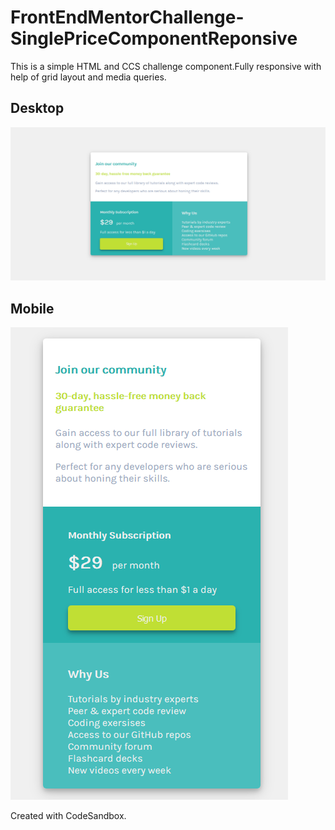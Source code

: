# FrontEndMentorChallenge-SinglePriceComponentReponsive


This is a simple HTML and CCS challenge component.Fully responsive with help of grid layout and media queries.

## Desktop
![desktop](Screenshots/desktop.png)

## Mobile
![desktop](Screenshots/moble.png)

Created with CodeSandbox.
